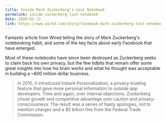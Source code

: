```yaml
---
title: Inside Mark Zuckerberg's Lost Notebook
permalink: inside-zuckerberg-lost-notebook
date: 2020-02-13
link: https://www.wired.com/story/facebook-mark-zuckerberg-lost-notebook/
---
```


Fantastic article from Wired telling the story of Mark Zuckerberg's notebooking habit, and some of the key facts about early Facebook that have emerged.

Most of these notebooks have since been destroyed as Zuckerberg seeks to claim back his own privacy, but the few tidbits that remain offer some great insights into how his brain works and what he thought was acceptable in building a ~600 million dollar business.

> In 2010, it introduced Instant Personalization, a privacy-busting feature that gave more personal information to outside app developers. Time and again, over internal objections, Zuckerberg chose growth and competitive advantage over caution and privacy-consciousness. The result was a series of hasty apologies, not to mention charges and a $5 billion fine from the Federal Trade Commission.
